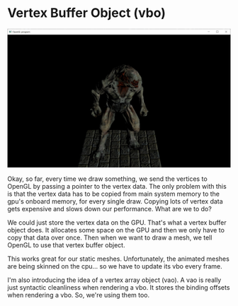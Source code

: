 # Vertex Buffer Object (vbo)

![VBO Screenshot](screenshot.jpg)

Okay, so far, every time we draw something, we send the vertices to OpenGL by passing a pointer to the vertex data.  The only problem with this is that the vertex data has to be copied from main system memory to the gpu's onboard memory, for every single draw.  Copying lots of vertex data gets expensive and slows down our performance.  What are we to do?

We could just store the vertex data on the GPU.  That's what a vertex buffer object does.  It allocates some space on the GPU and then we only have to copy that data over once.  Then when we want to draw a mesh, we tell OpenGL to use that vertex buffer object.

This works great for our static meshes.  Unfortunately, the animated meshes are being skinned on the cpu... so we have to update its vbo every frame.

I'm also introducing the idea of a vertex array object (vao).  A vao is really just syntactic cleanliness when rendering a vbo.  It stores the binding offsets when rendering a vbo.  So, we're using them too.